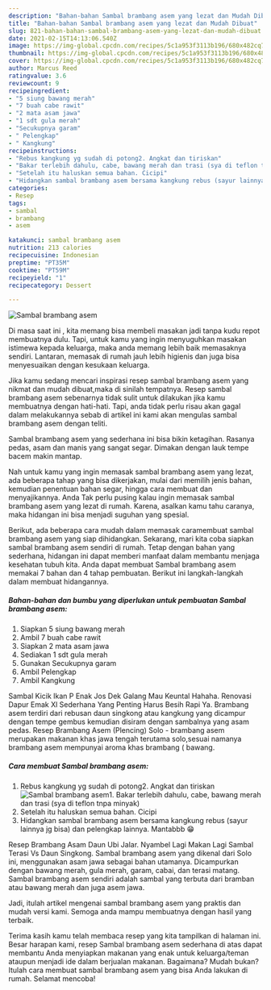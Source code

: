 ```yaml
---
description: "Bahan-bahan Sambal brambang asem yang lezat dan Mudah Dibuat"
title: "Bahan-bahan Sambal brambang asem yang lezat dan Mudah Dibuat"
slug: 821-bahan-bahan-sambal-brambang-asem-yang-lezat-dan-mudah-dibuat
date: 2021-02-15T14:13:06.540Z
image: https://img-global.cpcdn.com/recipes/5c1a953f3113b196/680x482cq70/sambal-brambang-asem-foto-resep-utama.jpg
thumbnail: https://img-global.cpcdn.com/recipes/5c1a953f3113b196/680x482cq70/sambal-brambang-asem-foto-resep-utama.jpg
cover: https://img-global.cpcdn.com/recipes/5c1a953f3113b196/680x482cq70/sambal-brambang-asem-foto-resep-utama.jpg
author: Marcus Reed
ratingvalue: 3.6
reviewcount: 9
recipeingredient:
- "5 siung bawang merah"
- "7 buah cabe rawit"
- "2 mata asam jawa"
- "1 sdt gula merah"
- "Secukupnya garam"
- " Pelengkap"
- " Kangkung"
recipeinstructions:
- "Rebus kangkung yg sudah di potong2. Angkat dan tiriskan"
- "Bakar terlebih dahulu, cabe, bawang merah dan trasi (sya di teflon tnpa minyak)"
- "Setelah itu haluskan semua bahan. Cicipi"
- "Hidangkan sambal brambang asem bersama kangkung rebus (sayur lainnya jg bisa) dan pelengkap lainnya. Mantabbb 😁"
categories:
- Resep
tags:
- sambal
- brambang
- asem

katakunci: sambal brambang asem 
nutrition: 213 calories
recipecuisine: Indonesian
preptime: "PT35M"
cooktime: "PT59M"
recipeyield: "1"
recipecategory: Dessert

---
```



![Sambal brambang asem](https://img-global.cpcdn.com/recipes/5c1a953f3113b196/680x482cq70/sambal-brambang-asem-foto-resep-utama.jpg)

Di masa  saat ini , kita memang bisa membeli masakan jadi tanpa kudu repot membuatnya dulu. Tapi, untuk kamu yang ingin menyuguhkan masakan istimewa kepada keluarga, maka anda memang lebih baik memasaknya sendiri. Lantaran, memasak di rumah jauh lebih higienis dan juga bisa menyesuaikan dengan kesukaan keluarga.

Jika kamu sedang mencari inspirasi resep sambal brambang asem yang nikmat dan mudah dibuat,maka di sinilah tempatnya. Resep sambal brambang asem  sebenarnya tidak sulit untuk dilakukan jika kamu membuatnya dengan hati-hati. Tapi, anda tidak perlu risau akan gagal dalam melakukannya 
sebab di artikel ini kami akan mengulas sambal brambang asem dengan teliti.  

Sambal brambang asem yang sederhana ini bisa bikin ketagihan. Rasanya pedas, asam dan manis yang sangat segar. Dimakan dengan lauk tempe bacem makin mantap.

Nah untuk kamu yang ingin memasak sambal brambang asem yang lezat, ada beberapa tahap yang bisa dikerjakan, mulai dari memilih jenis bahan, kemudian penentuan bahan segar, hingga cara membuat dan menyajikannya. Anda Tak perlu pusing kalau ingin memasak sambal brambang asem yang lezat di rumah. Karena, asalkan kamu  tahu caranya, maka hidangan ini bisa menjadi suguhan yang spesial.

Berikut, ada beberapa cara mudah dalam memasak caramembuat sambal brambang asem yang siap dihidangkan. Sekarang, mari kita coba siapkan sambal brambang asem sendiri di rumah. Tetap dengan bahan yang sederhana, hidangan ini dapat memberi manfaat dalam membantu menjaga kesehatan tubuh kita. Anda dapat membuat Sambal brambang asem memakai 7 bahan dan 4 tahap pembuatan. Berikut ini langkah-langkah dalam membuat hidangannya.

<!--inarticleads1-->

##### Bahan-bahan dan bumbu yang diperlukan untuk pembuatan Sambal brambang asem:

1. Siapkan 5 siung bawang merah
1. Ambil 7 buah cabe rawit
1. Siapkan 2 mata asam jawa
1. Sediakan 1 sdt gula merah
1. Gunakan Secukupnya garam
1. Ambil  Pelengkap
1. Ambil  Kangkung


Sambal Kicik Ikan P Enak Jos Dek Galang Mau Keuntal Hahaha. Renovasi Dapur Emak Xl Sederhana Yang Penting Harus Besih Rapi Ya. Brambang asem terdiri dari rebusan daun singkong atau kangkung yang dicampur dengan tempe gembus kemudian disiram dengan sambalnya yang asam pedas. Resep Brambang Asem (Plencing) Solo - brambang asem merupakan makanan khas jawa tengah terutama solo,sesuai namanya brambang asem mempunyai aroma khas brambang ( bawang. 

<!--inarticleads2-->

##### Cara membuat Sambal brambang asem:

1. Rebus kangkung yg sudah di potong2. Angkat dan tiriskan
<img src="https://img-global.cpcdn.com/steps/b1ef74af8c66af77/160x128cq70/sambal-brambang-asem-langkah-memasak-1-foto.jpg" alt="Sambal brambang asem">1. Bakar terlebih dahulu, cabe, bawang merah dan trasi (sya di teflon tnpa minyak)
1. Setelah itu haluskan semua bahan. Cicipi
1. Hidangkan sambal brambang asem bersama kangkung rebus (sayur lainnya jg bisa) dan pelengkap lainnya. Mantabbb 😁


Resep Brambang Asam Daun Ubi Jalar. Nyambel Lagi Makan Lagi Sambal Terasi Vs Daun Singkong. Sambal brambang asem yang dikenal dari Solo ini, menggunakan asam jawa sebagai bahan utamanya. Dicampurkan dengan bawang merah, gula merah, garam, cabai, dan terasi matang. Sambal brambang asem sendiri adalah sambal yang terbuta dari bramban atau bawang merah dan juga asem jawa. 

Jadi, itulah artikel mengenai  sambal brambang asem  yang praktis dan mudah versi kami. Semoga anda mampu membuatnya dengan hasil yang terbaik. 

Terima kasih kamu telah membaca resep yang kita tampilkan di halaman ini. Besar harapan kami, resep  Sambal brambang asem sederhana di atas dapat membantu Anda menyiapkan makanan yang enak untuk keluarga/teman ataupun menjadi ide dalam berjualan makanan. Bagaimana? Mudah bukan? Itulah cara membuat sambal brambang asem yang bisa Anda lakukan di rumah. Selamat mencoba!

